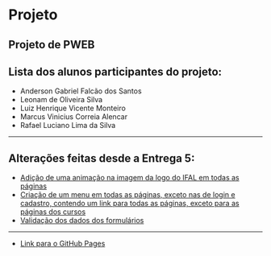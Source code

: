 # Projeto
Projeto de PWEB
---
## Lista dos alunos participantes do projeto:
* Anderson Gabriel Falcão dos Santos
* Leonam de Oliveira Silva
* Luiz Henrique Vicente Monteiro
* Marcus Vinicius Correia Alencar
* Rafael Luciano Lima da Silva
---
## Alterações feitas desde a Entrega 5:
* [Adição de uma animação na imagem da logo do IFAL em todas as páginas](https://github.com/rafaellucian0/Projeto/commit/cca74cebdbb837cfc5da6d6dc6cd4e382f40cbc3)
* [Criação de um menu em todas as páginas, exceto nas de login e cadastro, contendo um link para todas as páginas, exceto para as páginas dos cursos](https://github.com/rafaellucian0/Projeto/commit/91378b0ac37c854aa1ddb352602433de48fcdd2f)
* [Validação dos dados dos formulários](https://github.com/rafaellucian0/Projeto/commit/687c5cd6bb1b27526db390e2451bd801752e9f59)
---
* [Link para o GitHub Pages](https://rafaellucian0.github.io/Projeto/)
